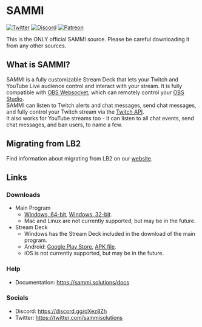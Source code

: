 # SAMMI
[![Twitter](https://img.shields.io/twitter/url/https/twitter.com/fold_left.svg?style=social&label=Follow%20%40SAMMI)](https://twitter.com/sammisolutions)
[![Discord](https://img.shields.io/discord/699319482442711072.svg?label=&logo=discord&logoColor=ffffff&color=7389D8&labelColor=6A7EC2)](https://discord.gg/dXez8Zh)
[![Patreon](https://img.shields.io/endpoint.svg?label=Patreon&url=https%3A%2F%2Fshieldsio-patreon.vercel.app%2Fapi%3Fusername%3Dsammidevs%26type%3Dpatrons&style=flat)](https://www.patreon.com/sammidevs)

This is the ONLY official SAMMI source. Please be careful downloading it from any other sources.

## What is SAMMI?
SAMMI is a fully customizable Stream Deck that lets your Twitch and YouTube Live audience control and interact with your stream.
It is fully compatible with [OBS Websocket](https://obsproject.com/forum/resources/obs-websocket-remote-control-obs-studio-from-websockets.466/), which can remotely control your [OBS Studio](https://obsproject.com/).  
SAMMI can listen to Twitch alerts and chat messages, send chat messages, and fully control your Twitch stream via the [Twitch API](https://dev.twitch.tv/docs/api/reference).  
It also works for YouTube streams too - it can listen to all chat events, send chat messages, and ban users, to name a few.

## Migrating from LB2
Find information about migrating from LB2 on our [website](https://sammi.solutions/docs/getting-started/migrating-lb2).

## Links
### Downloads
- Main Program  
  - [Windows, 64-bit](https://github.com/SAMMISolutions/SAMMI-Official/raw/main/download/x64.zip), [Windows, 32-bit](https://github.com/SAMMISolutions/SAMMI-Official/raw/main/download/x86.zip).  
  - Mac and Linux are not currently supported, but may be in the future.  
- Stream Deck
  - Windows has the Stream Deck included in the download of the main program.  
  - Android: [Google Play Store](https://play.google.com/store/apps/details?id=lioranboard.ca.lioranboard.streamdeck), [APK file](https://github.com/SAMMISolutions/SAMMI-Official/raw/main/download/SAMMI%20Deck.apk).
  - iOS is not currently supported, but may be in the future.
### Help
- Documentation: https://sammi.solutions/docs
### Socials
- Discord: https://discord.gg/dXez8Zh  
- Twitter: https://twitter.com/sammisolutions
